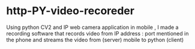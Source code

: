 # http-PY-video-recoreder
Using python CV2 and IP web camera application in mobile , I made a recording software that records video from IP address : port mentioned in the phone and streams the video from (server) mobile to python (client)
